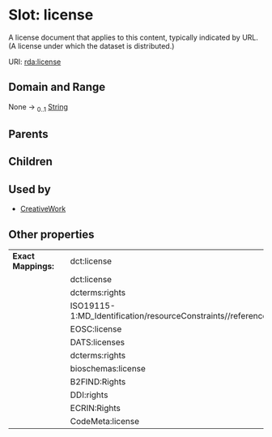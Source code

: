 
# Slot: license


A license document that applies to this content, typically indicated by URL.  (A license under which the dataset is distributed.)

URI: [rda:license](https://example.org/rda/license)


## Domain and Range

None &#8594;  <sub>0..1</sub> [String](types/String.md)

## Parents


## Children


## Used by

 * [CreativeWork](CreativeWork.md)

## Other properties

|  |  |  |
| --- | --- | --- |
| **Exact Mappings:** | | dct:license |
|  | | dct:license |
|  | | dcterms:rights |
|  | | ISO19115-1:MD_Identification/resourceConstraints//reference/CI_Citation, |
|  | | EOSC:license |
|  | | DATS:licenses |
|  | | dcterms:rights |
|  | | bioschemas:license |
|  | | B2FIND:Rights |
|  | | DDI:rights |
|  | | ECRIN:Rights |
|  | | CodeMeta:license |

